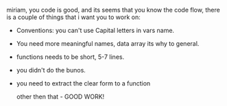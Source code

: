 miriam, you code is good, and its seems that you know the code flow, there is a couple of things that i want you to work on:
- Conventions: you can't use Capital letters in vars name.
- You need more meaningful names, data array its why to general.
- functions needs to be short, 5-7 lines.
- you didn't do the bunos.
- you need to extract the clear form to a function

  other then that - GOOD WORK!
